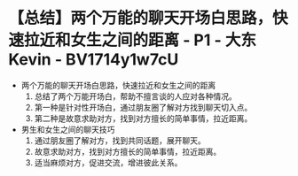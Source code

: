 # 【总结】两个万能的聊天开场白思路，快速拉近和女生之间的距离 - P1 - 大东Kevin - BV1714y1w7cU

-   两个万能的聊天开场白思路，快速拉近和女生之间的距离
    1.  总结了两个万能开场白，帮助不擅言谈的人应对各种情况。
    2.  第一种是针对性开场白，通过朋友圈了解对方找到聊天切入点。
    3.  第二种是故意求助对方，找到对方擅长的简单事情，拉近距离。
-   男生和女生之间的聊天技巧
    1.  通过朋友圈了解对方，找到共同话题，展开聊天。
    2.  故意求助对方，找到对方擅长的简单事情，拉近距离。
    3.  适当麻烦对方，促进交流，增进彼此关系。